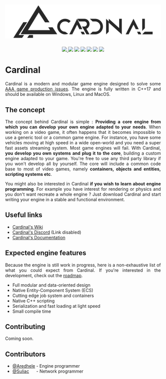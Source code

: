 # ![Cardinal](https://raw.githubusercontent.com/Aredhele/Cardinal/master/Docs/Visual/Banner.png)

<p align="center">
  <a href="https://discordapp.com/invite/none">
    <img src="https://img.shields.io/discord/554267137183842324.svg?style=flat-square&logo=discord">
  </a>
  <img src="https://img.shields.io/github/stars/Aredhele/Cardinal.svg?label=stars&style=flat-square"/>
  <img src="https://img.shields.io/github/contributors/Aredhele/Cardinal.svg?style=flat-square"/>
  <img src="https://img.shields.io/github/followers/Aredhele.svg?style=flat-square"/>
  <img src="https://img.shields.io/github/downloads/Aredhele/Cardinal/total.svg?style=flat-square"/>
  <img src="https://img.shields.io/github/languages/code-size/Aredhele/Cardinal.svg?style=flat-square"/>
  <img src="https://img.shields.io/codacy/grade/ad9840040e224ca1892747c6b6e74a48.svg?style=flat-square&logo=codacy"/>
</p>

# Cardinal

<p align="justify">
Cardinal is a modern and modular game engine designed to solve some <a href="wip">AAA game production issues</a>. 
The engine is fully written in C++17 and should be available on Windows, Linux and MacOS.
</p>

## The concept

<p align="justify">
The concept behind Cardinal is simple : <b>Providing a core engine from which you can develop your own engine adapted to your needs</b>. When working on a video game, it often happens that it becomes impossible to use a generic tool or a common game engine. For instance, you have some vehicles moving at high speed in a wide open-world and you need a super fast assets streaming system. Most game engines will fail. With Cardinal, <b>you develop you own systems and plug it to the core</b>, building a custom engine adapted to your game. You're free to use any third party library if you won't develop all by yourself. The core will include a common code base to most of video games, namely <b>containers, objects and entities, scripting systems etc</b>.
</p>

<p align="justify">
  You might also be interested in Cardinal <b>if you wish to learn about engine programming</b>. For example you have interest for rendering or physics and you don't want recreate a whole engine ? Just download Cardinal and start writing your engine in a stable and functional environment.
</p>

## Useful links

* [Cardinal's Wiki](wip)
* [Cardinal's Discord](https://discordapp.com/invite/none) (Link disabled)
* [Cardinal's Documentation](wip)

## Expected engine features

<p align="justify">
Because the engine is still work in progress, here is a non-exhaustive list of what you could expect from Cardinal.
If you're interested in the development, check out the <a href="wip">roadmap</a>. 
</p>

* Full modular and data-oriented design
* Native Entity-Component System (ECS)
* Cutting edge job system and containers
* Native C++ scripting 
* Serialization and fast loading at light speed
* Small compile time

## Contributing

Coming soon.

## Contributors

<ul>
  <li> <a href="https://github.com/Aredhele">@Aredhele</a> - Engine programmer</li>
  <li> <a href="https://github.com/Suliac">@Suliac</a>&nbsp;&nbsp;&nbsp;&nbsp;&nbsp; - Network programmer</li>
</ul> 
